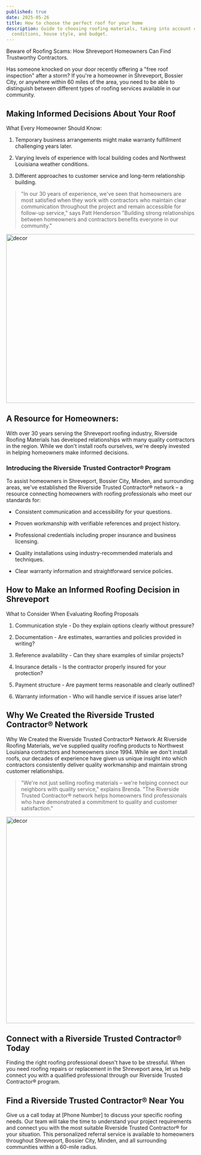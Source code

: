 ```yaml
---
published: true
date: 2025-05-26
title: How to choose the perfect roof for your home
description: Guide to choosing roofing materials, taking into account climate
  conditions, house style, and budget.
---
```

Beware of Roofing Scams: How Shreveport Homeowners Can Find Trustworthy Contractors.

Has someone knocked on your door recently offering a "free roof inspection" after a storm? If you're a homeowner in Shreveport, Bossier City, or anywhere within 60 miles of the area, you need to be able to distinguish between different types of roofing services available in our community.

## Making Informed Decisions About Your Roof

What Every Homeowner Should Know:

1.  Temporary business arrangements might make warranty fulfillment challenging years later.
    
2.  Varying levels of experience with local building codes and Northwest Louisiana weather conditions.
    
3.  Different approaches to customer service and long-term relationship building.
    

> "In our 30 years of experience, we've seen that homeowners are most satisfied when they work with contractors who maintain clear communication throughout the project and remain accessible for follow-up service," says Patt Henderson "Building strong relationships between homeowners and contractors benefits everyone in our community."

<img src="http://localhost:4321/_image?href=%2F%40fs%2FC%3A%2FUsers%2Fuser%2FDesktop%2FFreelance%2Friverside%2Fsrc%2Fassets%2Fblog%2Fcontent-image.png%3ForigWidth%3D730%26origHeight%3D450%26origFormat%3Dpng&amp;w=730&amp;h=450&amp;f=webp" alt="decor" class="w-full rounded-xl object-cover" width="730" height="450">

## A Resource for Homeowners:

With over 30 years serving the Shreveport roofing industry, Riverside Roofing Materials has developed relationships with many quality contractors in the region. While we don't install roofs ourselves, we're deeply invested in helping homeowners make informed decisions.

### Introducing the Riverside Trusted Contractor® Program

To assist homeowners in Shreveport, Bossier City, Minden, and surrounding areas, we've established the Riverside Trusted Contractor® network – a resource connecting homeowners with roofing professionals who meet our standards for:

*   Consistent communication and accessibility for your questions.
    
*   Proven workmanship with verifiable references and project history.
    
*   Professional credentials including proper insurance and business licensing.
    
*   Quality installations using industry-recommended materials and techniques.
    
*   Clear warranty information and straightforward service policies.
    

## How to Make an Informed Roofing Decision in Shreveport

What to Consider When Evaluating Roofing Proposals

1.  Communication style - Do they explain options clearly without pressure?
    
2.  Documentation - Are estimates, warranties and policies provided in writing?
    
3.  Reference availability - Can they share examples of similar projects?
    
4.  Insurance details - Is the contractor properly insured for your protection?
    
5.  Payment structure - Are payment terms reasonable and clearly outlined?
    
6.  Warranty information - Who will handle service if issues arise later?
    

## Why We Created the Riverside Trusted Contractor® Network

Why We Created the Riverside Trusted Contractor® Network At Riverside Roofing Materials, we've supplied quality roofing products to Northwest Louisiana contractors and homeowners since 1994. While we don't install roofs, our decades of experience have given us unique insight into which contractors consistently deliver quality workmanship and maintain strong customer relationships.

> "We're not just selling roofing materials – we're helping connect our neighbors with quality service," explains Brenda. "The Riverside Trusted Contractor® network helps homeowners find professionals who have demonstrated a commitment to quality and customer satisfaction."

<img src="http://localhost:4321/_image?href=%2F%40fs%2FC%3A%2FUsers%2Fuser%2FDesktop%2FFreelance%2Friverside%2Fsrc%2Fassets%2Fblog%2Fcontent-image-2.png%3ForigWidth%3D730%26origHeight%3D550%26origFormat%3Dpng&amp;w=730&amp;h=550&amp;f=webp" alt="decor" width="730" height="550">

## Connect with a Riverside Trusted Contractor® Today

Finding the right roofing professional doesn't have to be stressful. When you need roofing repairs or replacement in the Shreveport area, let us help connect you with a qualified professional through our Riverside Trusted Contractor® program.

## Find a Riverside Trusted Contractor® Near You

Give us a call today at \[Phone Number\] to discuss your specific roofing needs. Our team will take the time to understand your project requirements and connect you with the most suitable Riverside Trusted Contractor® for your situation. This personalized referral service is available to homeowners throughout Shreveport, Bossier City, Minden, and all surrounding communities within a 60-mile radius.
